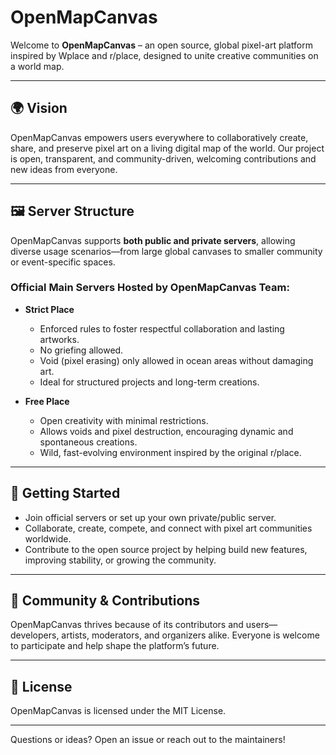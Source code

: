# OpenMapCanvas

Welcome to **OpenMapCanvas** – an open source, global pixel-art platform inspired by Wplace and r/place, designed to unite creative communities on a world map.

***

## 🌍 Vision

OpenMapCanvas empowers users everywhere to collaboratively create, share, and preserve pixel art on a living digital map of the world. Our project is open, transparent, and community-driven, welcoming contributions and new ideas from everyone.

***

## 🖼️ Server Structure

OpenMapCanvas supports **both public and private servers**, allowing diverse usage scenarios—from large global canvases to smaller community or event-specific spaces.

### Official Main Servers Hosted by OpenMapCanvas Team:

- **Strict Place**  
  - Enforced rules to foster respectful collaboration and lasting artworks.
  - No griefing allowed.
  - Void (pixel erasing) only allowed in ocean areas without damaging art.
  - Ideal for structured projects and long-term creations.

- **Free Place**  
  - Open creativity with minimal restrictions.
  - Allows voids and pixel destruction, encouraging dynamic and spontaneous creations.
  - Wild, fast-evolving environment inspired by the original r/place.

***

## 🚀 Getting Started

- Join official servers or set up your own private/public server.
- Collaborate, create, compete, and connect with pixel art communities worldwide.
- Contribute to the open source project by helping build new features, improving stability, or growing the community.

***

## 🤝 Community & Contributions

OpenMapCanvas thrives because of its contributors and users—developers, artists, moderators, and organizers alike. Everyone is welcome to participate and help shape the platform’s future.

***

## 📄 License

OpenMapCanvas is licensed under the MIT License.

***

Questions or ideas? Open an issue or reach out to the maintainers!
